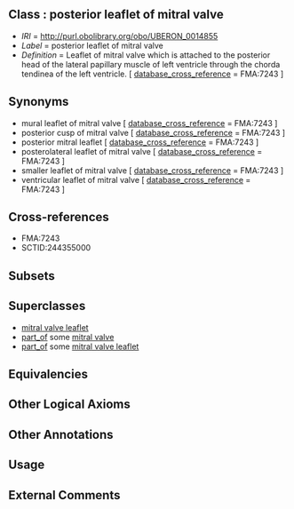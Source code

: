 
## Class : posterior leaflet of mitral valve

 * *IRI* = http://purl.obolibrary.org/obo/UBERON_0014855
 * *Label* = posterior leaflet of mitral valve
 * *Definition* = Leaflet of mitral valve which is attached to the posterior head of the lateral papillary muscle of left ventricle through the chorda tendinea of the left ventricle. [ [database_cross_reference](../../ef/oboInOwl#hasDbXref.md) = FMA:7243 ]

## Synonyms

 * mural leaflet of mitral valve [ [database_cross_reference](../../ef/oboInOwl#hasDbXref.md) = FMA:7243 ]
 * posterior cusp of mitral valve [ [database_cross_reference](../../ef/oboInOwl#hasDbXref.md) = FMA:7243 ]
 * posterior mitral leaflet [ [database_cross_reference](../../ef/oboInOwl#hasDbXref.md) = FMA:7243 ]
 * posterolateral leaflet of mitral valve [ [database_cross_reference](../../ef/oboInOwl#hasDbXref.md) = FMA:7243 ]
 * smaller leaflet of mitral valve [ [database_cross_reference](../../ef/oboInOwl#hasDbXref.md) = FMA:7243 ]
 * ventricular leaflet of mitral valve [ [database_cross_reference](../../ef/oboInOwl#hasDbXref.md) = FMA:7243 ]

## Cross-references

 * FMA:7243
 * SCTID:244355000

## Subsets


## Superclasses

 * [mitral valve leaflet](../../UBERON/51/UBERON_0007151.md)
 * [part_of](../../BFO/50/BFO_0000050.md) some [mitral valve](../../UBERON/35/UBERON_0002135.md)
 * [part_of](../../BFO/50/BFO_0000050.md) some [mitral valve leaflet](../../UBERON/51/UBERON_0007151.md)

## Equivalencies


## Other Logical Axioms


## Other Annotations


## Usage


## External Comments

